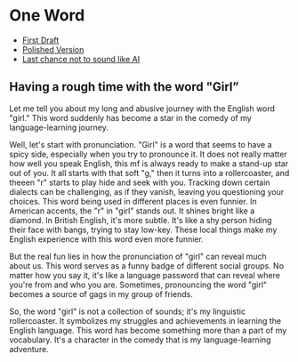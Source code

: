 # One Word
- [First Draft](first-draft.md)
- [Polished Version](polished-version.md)
- [Last chance not to sound like AI](last-chance-not-to-sound-like-AI.md)


## **Having a rough time with the word "Girl”**

Let me tell you about my long and abusive journey with the English word "girl." This word suddenly has become a star in the comedy of my language-learning journey.


Well, let's start with pronunciation. "Girl" is a word that seems to have a spicy side, especially when you try to pronounce it. It does not really matter how well you speak English, this mf is always ready to make a stand-up star out of you. It all starts with that soft "g," then it turns into a rollercoaster, and theeen "r" starts to play hide and seek with you. Tracking down certain dialects can be challenging, as if they vanish, leaving you questioning your choices. This word being used in different places is even funnier. In American accents, the "r" in "girl" stands out. It shines bright like a diamond. In British English, it's more subtle. It's like a shy person hiding their face with bangs, trying to stay low-key. These local things make my English experience with this word even more funnier.


But the real fun lies in how the pronunciation of "girl" can reveal much about us. This word serves as a funny badge of different social groups. No matter how you say it, it's like a language password that can reveal where you're from and who you are. Sometimes, pronouncing the word "girl" becomes a source of gags in my group of friends.

So, the word "girl" is not a collection of sounds; it's my linguistic rollercoaster. It symbolizes my struggles and achievements in learning the English language. This word has become something more than a part of my vocabulary. It's a character in the comedy that is my language-learning adventure.

